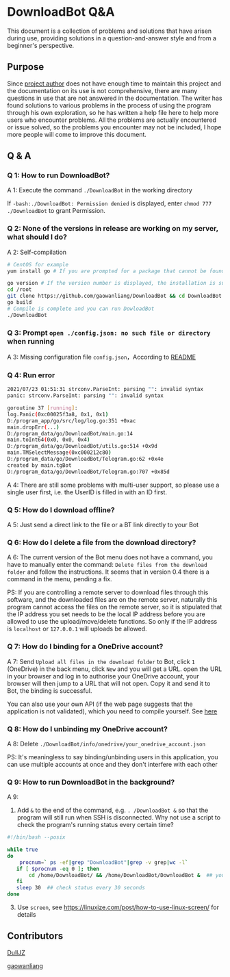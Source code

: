 # DownloadBot Q&A
This document is a collection of problems and solutions that have arisen during use, providing solutions in a question-and-answer style and from a beginner's perspective.
## Purpose
Since [project author](https://github.com/gaowanliang) does not have enough time to maintain this project and the documentation on its use is not comprehensive, there are many questions in use that are not answered in the documentation. The writer has found solutions to various problems in the process of using the program through his own exploration, so he has written a help file here to help more users who encounter problems. All the problems are actually encountered or issue solved, so the problems you encounter may not be included, I hope more people will come to improve this document.

## Q & A

### Q 1: How to run DownloadBot?

A 1: Execute the command `./DownloadBot` in the working directory

If `-bash:./DownloadBot: Permission denied` is displayed, enter `chmod 777 ./DownloadBot` to grant Permission.

### Q 2:  None of the versions in release are working on my server, what should I do?
A 2: Self-compilation

```bash
# CentOS for example
yum install go # If you are prompted for a package that cannot be found, install epel first: yum install epel-release

go version # If the version number is displayed, the installation is successful and the version needs to be greater than or equal to 1.15.0
cd /root
git clone https://github.com/gaowanliang/DownloadBot && cd DownloadBot
go build
# Compile is complete and you can run DowloadBot
./DownloadBot
```

### Q 3: Prompt `open ./config.json: no such file or directory` when running

A 3: Missing configuration file `config.json`，According to [README](https://github.com/gaowanliang/DownloadBot#example-of-a-profile)

### Q 4: Run error

```bash
2021/07/23 01:51:31 strconv.ParseInt: parsing "": invalid syntax
panic: strconv.ParseInt: parsing "": invalid syntax

goroutine 37 [running]:
log.Panic(0xc00025f3a8, 0x1, 0x1)
D:/program_app/go/src/log/log.go:351 +0xac
main.dropErr(...)
D:/program_data/go/DownloadBot/main.go:14
main.toInt64(0x0, 0x0, 0x4)
D:/program_data/go/DownloadBot/utils.go:514 +0x9d
main.TMSelectMessage(0xc000212c80)
D:/program_data/go/DownloadBot/Telegram.go:62 +0x4e
created by main.tgBot
D:/program_data/go/DownloadBot/Telegram.go:707 +0x85d
```

A 4: There are still some problems with multi-user support, so please use a single user first, i.e. the UserID is filled in with an ID first.


### Q 5: How do I download offline?

A 5: Just send a direct link to the file or a BT link directly to your Bot

### Q 6: How do I delete a file from the download directory?

A 6: The current version of the Bot menu does not have a command, you have to manually enter the command: `Delete files from the download folder` and follow the instructions. It seems that in version 0.4 there is a command in the menu, pending a fix.

PS: If you are controlling a remote server to download files through this software, and the downloaded files are on the remote server, naturally this program cannot access the files on the remote server, so it is stipulated that the IP address you set needs to be the local IP address before you are allowed to use the upload/move/delete functions. So only if the IP address is `localhost` or `127.0.0.1` will uploads be allowed.

### Q 7: How do I binding for a OneDrive account?

A 7: Send `Upload all files in the download folder` to Bot, click `1` (OneDrive) in the back menu, click `New` and you will get a URL. open the URL in your browser and log in to authorise your OneDrive account, your browser will then jump to a URL that will not open. Copy it and send it to Bot, the binding is successful.

You can also use your own API (if the web page suggests that the application is not validated), which you need to compile yourself. See [here](https://github.com/gaowanliang/DownloadBot/issues/30#issuecomment-888344140)

### Q 8: How do I unbinding my OneDrive account?

 A 8: Delete `./DownloadBot/info/onedrive/your_onedrive_account.json`

PS: It's meaningless to say binding/unbinding users in this application, you can use multiple accounts at once and they don't interfere with each other

### Q 9: How to run DownloadBot in the background?

A 9: 
1. Add `&` to the end of the command, e.g. `. /DownloadBot &` so that the program will still run when SSH is disconnected. Why not use a script to check the program's running status every certain time?
```bash
#!/bin/bash --posix 

while true  
do   
    procnum=` ps -ef|grep "DownloadBot"|grep -v grep|wc -l`  
   if [ $procnum -eq 0 ]; then  
       cd /home/DownloadBot/ && /home/DownloadBot/DownloadBot &  ## your bot location
   fi  
   sleep 30  ## check status every 30 seconds
done
```
3. Use `screen`, see https://linuxize.com/post/how-to-use-linux-screen/ for details


## Contributors

[DullJZ](https://github.com/DullJZ)

[gaowanliang](https://github.com/gaowanliang)

